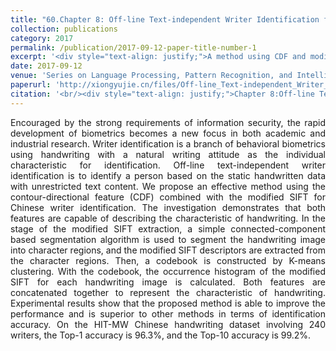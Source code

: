 ```yaml
---
title: "60.Chapter 8: Off-line Text-independent Writer Identification for Chinese Handwriting"
collection: publications
category: 2017
permalink: /publication/2017-09-12-paper-title-number-1
excerpt: '<div style="text-align: justify;">A method using CDF and modified SIFT for Chinese writer identification is proposed. It outperforms others, achieving high accuracy on HIT - MW dataset.</div>'
date: 2017-09-12
venue: 'Series on Language Processing, Pattern Recognition, and Intelligent Systems'
paperurl: 'http://xiongyujie.cn/files/Off-line_Text-independent_Writer_Identification_for_Chinese_Handwriting.pdf'
citation: '<br/><div style="text-align: justify;">Chapter 8:Off-line Text-independent Writer Identification for Chinese Handwriting, Y.-J. Xiong and Y. Lu*, Advances in Chinese document and text processing, Series on Language Processing, Pattern Recognition, and Intelligent Systems, 2017, 2 (8): 215-234</div>'
---
```


<div style="text-align: justify;">Encouraged by the strong requirements of information security, the rapid development of biometrics becomes a new focus in both academic and industrial research. Writer identification is a branch of behavioral biometrics using handwriting with a natural writing attitude as the individual characteristic for identification. Off-line text-independent writer identification is to identify a person based on the static handwritten data with unrestricted text content. We propose an effective method using the contour-directional feature (CDF) combined with the modified SIFT for Chinese writer identification. The investigation demonstrates that both features are capable of describing the characteristic of handwriting. In the stage of the modified SIFT extraction, a simple connected-component based segmentation algorithm is used to segment the handwriting image into character regions, and the modified SIFT descriptors are extracted from the character regions. Then, a codebook is constructed by K-means clustering. With the codebook, the occurrence histogram of the modified SIFT for each handwriting image is calculated. Both features are concatenated together to represent the characteristic of handwriting. Experimental results show that the proposed method is able to improve the performance and is superior to other methods in terms of identification accuracy. On the HIT-MW Chinese handwriting dataset involving 240 writers, the Top-1 accuracy is 96.3%, and the Top-10 accuracy is 99.2%.</div>

<br/>
